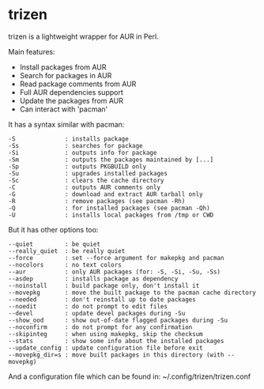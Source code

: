 trizen
======

trizen is a lightweight wrapper for AUR in Perl.

Main features:

* Install packages from AUR
* Search for packages in AUR
* Read package comments from AUR
* Full AUR dependencies support
* Update the packages from AUR
* Can interact with 'pacman'

It has a syntax similar with pacman:

    -S              : installs package
    -Ss             : searches for package
    -Si             : outputs info for package
    -Sm             : outputs the packages maintained by [...]
    -Sp             : outputs PKGBUILD only
    -Su             : upgrades installed packages
    -Sc             : clears the cache directory
    -C              : outputs AUR comments only
    -G              : download and extract AUR tarball only
    -R              : remove packages (see pacman -Rh)
    -Q              : for installed packages (see pacman -Qh)
    -U              : installs local packages from /tmp or CWD

But it has other options too:

    --quiet         : be quiet
    --really_quiet  : be really quiet
    --force         : set --force argument for makepkg and pacman
    --nocolors      : no text colors
    --aur           : only AUR packages (for: -S, -Si, -Su, -Ss)
    --asdep         : installs package as dependency
    --noinstall     : build package only, don't install it
    --movepkg       : move the built package to the pacman cache directory
    --needed        : don't reinstall up to date packages
    --noedit        : do not prompt to edit files
    --devel         : update devel packages during -Su
    --show_ood      : show out-of-date flagged packages during -Su
    --noconfirm     : do not prompt for any confirmation
    --skipinteg     : when using makepkg, skip the checksum
    --stats         : show some info about the installed packages
    --update_config : update configuration file before exit
    --movepkg_dir=s : move built packages in this directory (with --movepkg)

And a configuration file which can be found in:
~/.config/trizen/trizen.conf
